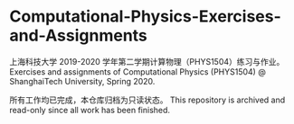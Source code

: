 # Computational-Physics-Exercises-and-Assignments
上海科技大学 2019-2020 学年第二学期计算物理（PHYS1504）练习与作业。Exercises and assignments of Computational Physics (PHYS1504) @ ShanghaiTech University, Spring 2020.

所有工作均已完成，本仓库归档为只读状态。 This repository is archived and read-only since all work has been finished.
